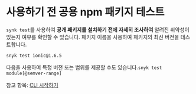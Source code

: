 # 사용하기 전 공용 npm 패키지 테스트

`synk test`를 사용하여 **공개 패키지를 설치하기 전에 자세히 조사하여** 알려진 취약성이 있는지 여부를 확인할 수 있습니다. 패키지 이름을 사용하여 패키지의 최신 버전을 테스트합니다.

`snyk test ionic@1.6.5`

다음을 사용하여 특정 버전 또는 범위를 제공할 수도 있습니다.`snyk test module[@semver-range]`

참고 항목: [CLI 시작하기](../cli.md)
